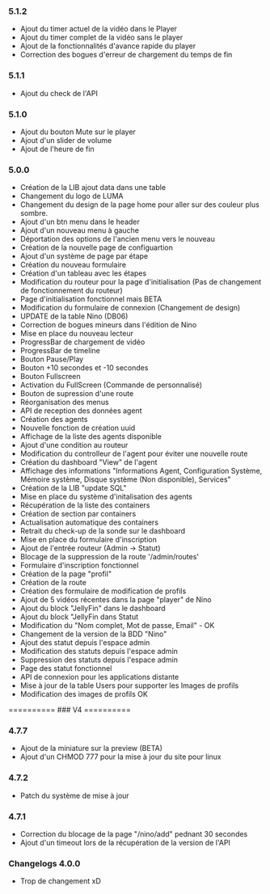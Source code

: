 ### 5.1.2
- Ajout du timer actuel de la vidéo dans le Player
- Ajout du timer complet de la vidéo sans le player
- Ajout de la fonctionnalités d'avance rapide du player
- Correction des bogues d'erreur de chargement du temps de fin

### 5.1.1
- Ajout du check de l'API


### 5.1.0
- Ajout du bouton Mute sur le player
- Ajout d'un slider de volume
- Ajout de l'heure de fin


### 5.0.0
- Création de la LIB ajout data dans une table
- Changement du logo de LUMA
- Changement du design de la page home pour aller sur des couleur plus sombre.
- Ajout d'un btn menu dans le header
- Ajout d'un nouveau menu à gauche
- Déportation des options de l'ancien menu vers le nouveau
- Création de la nouvelle page de configuartion
- Ajout d'un système de page par étape
- Création du nouveau formulaire
- Création d'un tableau avec les étapes
- Modification du routeur pour la page d'initialisation (Pas de changement de fonctionnement du routeur)
- Page d'initialisation fonctionnel mais BETA
- Modification du formulaire de connexion (Changement de design)
- UPDATE de la table Nino (DB06)
- Correction de bogues mineurs dans l'édition de Nino
- Mise en place du nouveau lecteur
- ProgressBar de chargement de vidéo
- ProgressBar de timeline
- Bouton Pause/Play
- Bouton +10 secondes et -10 secondes
- Bouton Fullscreen
- Activation du FullScreen (Commande de personnalisé)
- Bouton de supression d'une route
- Réorganisation des menus
- API de reception des données agent
- Création des agents
- Nouvelle fonction de création uuid
- Affichage de la liste des agents disponible
- Ajout d'une condition au routeur
- Modification du controlleur de l'agent pour éviter une nouvelle route
- Création du dashboard "View" de l'agent
- Affichage des informations "Informations Agent, Configuration Système, Mémoire système, Disque système (Non disponible), Services"
- Création de la LIB "update SQL"
- Mise en place du système d'initalisation des agents
- Récupération de la liste des containers
- Création de section par containers
- Actualisation automatique des containers
- Retrait du check-up de la sonde sur le dashboard
- Mise en place du formulaire d'inscription
- Ajout de l'entrée routeur (Admin -> Statut)
- Blocage de la suppression de la route '/admin/routes'
- Formulaire d'inscription fonctionnel
- Création de la page "profil"
- Création de la route
- Création des formulaire de modification de profils
- Ajout de 5 vidéos récentes dans la page "player" de Nino
- Ajout du block "JellyFin" dans le dashboard
- Ajout du block "JellyFin dans Statut
- Modification du "Nom complet, Mot de passe, Email" - OK
- Changement de la version de la BDD "Nino"
- Ajout des statut depuis l'espace admin
- Modification des statuts depuis l'espace admin
- Suppression des statuts depuis l'espace admin
- Page des statut fonctionnel
- API de connexion pour les applications distante
- Mise à jour de la table Users pour supporter les Images de profils
- Modification des images de profils OK

========== ### V4  ==========

### 4.7.7
- Ajout de la miniature sur la preview (BETA)
- Ajout d'un CHMOD 777 pour la mise à jour du site pour linux

### 4.7.2
- Patch du système de mise à jour

### 4.7.1
- Correction du blocage de la page "/nino/add" pednant 30 secondes
- Ajout d'un timeout lors de la récupération de la version de l'API


### Changelogs 4.0.0

- Trop de changement xD









